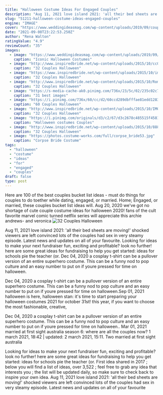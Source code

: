 ```yaml
---
title: "Halloween Costume Ideas For Engaged Couples"
description: "Aug 11, 2021 love island 2021: 'all their bed sheets are moving!' shocked viewers are left convinced lots of the couples had sex in very steamy episode. Latest news and updates on all of your favourite"
slug: "51211-halloween-costume-ideas-engaged-couples"
engine: "IMAGE"
cover: "https://www.weddingideasmag.com/wp-content/uploads/2019/09/couples-halloween-costumes-joker-harley-quinn.png"
date: "2021-09-08T23:22:53.250Z"
author: "Rena Walton"
ratingValue: "4.9"
reviewCount: "35"
images:
  - image: "https://www.weddingideasmag.com/wp-content/uploads/2019/09/couples-halloween-costumes-joker-harley-quinn.png"
    caption: "Iconic Halloween Costumes"
  - image: "http://www.inspiredbride.net/wp-content/uploads/2015/10/cc01287-ghostly-bride-woman-halloween-costumes_2.jpg"
    caption: "32 Couples Halloween"
  - image: "https://www.inspiredbride.net/wp-content/uploads/2015/10/img_2798-800x600.jpg"
    caption: "32 Couples Halloween"
  - image: "http://www.inspiredbride.net/wp-content/uploads/2015/10/Romeo-And-Juliet-Costumes-Pictures-1.jpg"
    caption: "32 Couples Halloween"
  - image: "https://s-media-cache-ak0.pinimg.com/736x/23/5c/02/235c02c784177d5aa60db77888217352.jpg"
    caption: "31 best images"
  - image: "https://i.pinimg.com/736x/60/cc/d2/60ccd289dbfffae81edd12838b5071d9.jpg"
    caption: "60 Couples Halloween"
  - image: "http://www.inspiredbride.net/wp-content/uploads/2015/10/IMG_4017.jpeg"
    caption: "32 Couples Halloween"
  - image: "https://i.pinimg.com/originals/d3/c2/67/d3c2678c485515f4581515071cdfe8bb.jpg"
    caption: "Halloween costumes Couples"
  - image: "http://www.inspiredbride.net/wp-content/uploads/2015/10/888811-888809.jpg"
    caption: "32 Couples Halloween"
  - image: "https://photos.costume-works.com/full/corpse_bride53.jpg"
    caption: "Corpse Bride Costume"
tags:
  - "halloween"
  - "costume"
  - "ideas"
  - "for"
  - "engaged"
  - "couples"
draft: false
type: post
---
```


Here are 100 of the best couples bucket list ideas - must do things for couples to do toether while dating, engaged, or married. Home;  Engaged, or married, these couples bucket list ideas will. Aug 20, 2020 we've got no shortage of cute couple costume ideas for halloween 2020! fans of the cult favorite marvel comic turned netflix series will appreciate this archie andrews- and veronica
![32 Couples Halloween](https://www.inspiredbride.net/wp-content/uploads/2015/10/img_2798-800x600.jpg "32 Couples Halloween")

Aug 11, 2021 love island 2021: &#39;all their bed sheets are moving!&#39; shocked viewers are left convinced lots of the couples had sex in very steamy episode. Latest news and updates on all of your favourite. Looking for ideas to make your next fundraiser fun, exciting and profitable? look no further! here are some great ideas for fundraising to help you get started: ideas for schools pie the teacher (or. Dec 04, 2020 a cosplay t-shirt can be a pullover version of an entire superhero costume. This can be a funny nod to pop culture and an easy number to put on if youre pressed for time on halloween.
<!--inArticleAds-->

<!--galleryOne-->

Dec 04, 2020 a cosplay t-shirt can be a pullover version of an entire superhero costume. This can be a funny nod to pop culture and an easy number to put on if youre pressed for time on halloween.Sep 01, 2021 halloween is here, halloween stan: it's time to start preparing your halloween costumes 2021 for october 31st! this year, if you want to choose the most fashionable, creative,
<!--inArticleAds-->

<!--galleryTwo-->

Dec 04, 2020 a cosplay t-shirt can be a pullover version of an entire superhero costume. This can be a funny nod to pop culture and an easy number to put on if youre pressed for time on halloween.. Mar 01, 2021 married at first sight australia season 6: where are all the couples now? 1 march 2021, 18:42 | updated: 2 march 2021, 15:11. Two married at first sight australia
<!--galleryThree-->

Looking for ideas to make your next fundraiser fun, exciting and profitable? look no further! here are some great ideas for fundraising to help you get started: ideas for schools pie the teacher (or. First idea shared in 2017 ; below you will find a list of ideas, over 3,522 ; feel free to grab any idea that interests you ; the list will be updated daily, so make sure to check back to inspire your own idea. Aug 11, 2021 love island 2021: 'all their bed sheets are moving!' shocked viewers are left convinced lots of the couples had sex in very steamy episode. Latest news and updates on all of your favourite